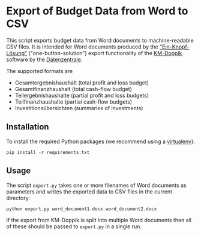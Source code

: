 # Export of Budget Data from Word to CSV

This script exports budget data from Word documents to machine-readable CSV
files. It is intended for Word documents produced by the
["Ein-Knopf-Lösung"][onebutton] ("one-button-solution") export functionality
of the [KM-Doppik][kmdoppik] software by the [Datenzentrale][datenzentrale].

The supported formats are

* Gesamtergebnishaushalt (total profit and loss budget)
* Gesamtfinanzhaushalt (total cash-flow budget)
* Teilergebnishaushalte (partial profit and loss budgets)
* Teilfinanzhaushalte (partial cash-flow budgets)
* Investitionsübersichten (summaries of investments)

[onebutton]: http://www.datenzentrale.de/,Lde/Start/Die+Loesungen/KM-Doppik_FormatiertesReporting.html
[kmdoppik]: http://www.datenzentrale.de/,Lde/Start/Die+Loesungen/KM-Doppik.html
[datenzentrale]: http://www.datenzentrale.de


## Installation

To install the required Python packages (we recommend using a
[virtualenv][virtualenv]):

    pip install -r requirements.txt

[virtualenv]: https://virtualenv.pypa.io


## Usage

The script `export.py` takes one or more filenames of Word documents as
parameters and writes the exported data to CSV files in the current directory:

    python export.py word_document1.docx word_document2.docx

If the export from KM-Doppik is split into multiple Word documents then all of
these should be passed to `export.py` in a single run.


